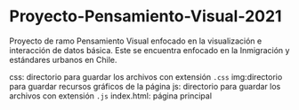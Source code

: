 # Proyecto-Pensamiento-Visual-2021

Proyecto de ramo Pensamiento Visual enfocado en la visualización e interacción de datos básica. Este se encuentra enfocado en la Inmigración y estándares urbanos en Chile. 

css: directorio para guardar los archivos con extensión `.css`
img:directorio para guardar recursos gráficos de la página
js: directorio para guardar los archivos con extensión `.js`
index.html: página principal

